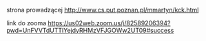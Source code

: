 strona prowadzącej http://www.cs.put.poznan.pl/mmartyn/kck.html

link do zooma https://us02web.zoom.us/j/82589206394?pwd=UnFVVTdUTTlYejdyRHMzVFJGOWw2UT09#success